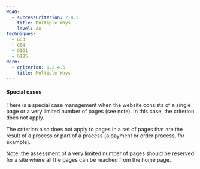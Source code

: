 ```yaml
---
WCAG:
  - successCriterion: 2.4.5
    title: Multiple Ways
    level: AA
Techniques:
  - G63
  - G64
  - G161
  - G185
Norm:
  - criterion: 9.2.4.5
    title: Multiple Ways
---
```


#### Special cases

There is a special case management when the website consists of a single page or a very limited number of pages (see note). In this case, the criterion does not apply.

The criterion also does not apply to pages in a set of pages that are the result of a process or part of a process (a payment or order process, for example).

Note: the assessment of a very limited number of pages should be reserved for a site where all the pages can be reached from the home page.
